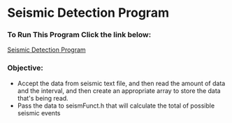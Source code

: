 # Seismic Detection Program

### To Run This Program Click the link below:
[Seismic Detection Program](https://onlinegdb.com/HKl0mEgdH)

### Objective:
- Accept the data from seismic text file, and then read the amount of data and the interval, and then create an appropriate array to store the data that's being read.
- Pass the data to seismFunct.h that will calculate the total of possible seismic events
